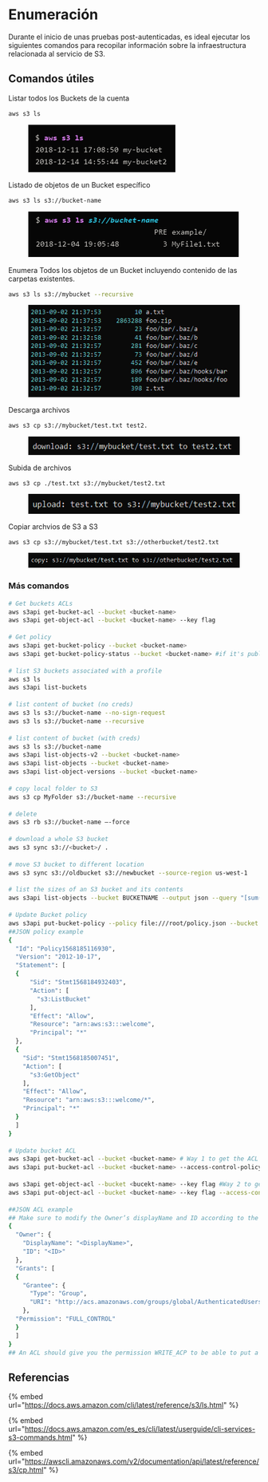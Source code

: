 # Enumeración

Durante el inicio de unas pruebas post-autenticadas, es ideal ejecutar los siguientes comandos para recopilar información sobre la infraestructura relacionada al servicio de S3.

## Comandos útiles

Listar todos los Buckets de la cuenta

```bash
aws s3 ls
```

<figure><img src="../../.gitbook/assets/image (18) (1).png" alt=""><figcaption></figcaption></figure>

Listado de objetos de un Bucket específico

```bash
aws s3 ls s3://bucket-name
```

<figure><img src="../../.gitbook/assets/image (2) (4) (1).png" alt=""><figcaption></figcaption></figure>

Enumera Todos los objetos de un Bucket incluyendo contenido de las carpetas existentes.

```bash
aws s3 ls s3://mybucket --recursive
```

<figure><img src="../../.gitbook/assets/image (32) (2).png" alt=""><figcaption></figcaption></figure>

Descarga archivos

```bash
aws s3 cp s3://mybucket/test.txt test2.
```

<figure><img src="../../.gitbook/assets/image (1) (3) (1).png" alt=""><figcaption></figcaption></figure>

Subida de archivos

```
aws s3 cp ./test.txt s3://mybucket/test2.txt
```

<figure><img src="../../.gitbook/assets/image (47).png" alt=""><figcaption></figcaption></figure>



Copiar archvios de S3 a S3

```
aws s3 cp s3://mybucket/test.txt s3://otherbucket/test2.txt
```

<figure><img src="../../.gitbook/assets/image (49).png" alt=""><figcaption></figcaption></figure>

### Más comandos

```bash
# Get buckets ACLs
aws s3api get-bucket-acl --bucket <bucket-name>
aws s3api get-object-acl --bucket <bucket-name> --key flag

# Get policy
aws s3api get-bucket-policy --bucket <bucket-name>
aws s3api get-bucket-policy-status --bucket <bucket-name> #if it's public

# list S3 buckets associated with a profile
aws s3 ls
aws s3api list-buckets

# list content of bucket (no creds)
aws s3 ls s3://bucket-name --no-sign-request
aws s3 ls s3://bucket-name --recursive

# list content of bucket (with creds)
aws s3 ls s3://bucket-name
aws s3api list-objects-v2 --bucket <bucket-name>
aws s3api list-objects --bucket <bucket-name>
aws s3api list-object-versions --bucket <bucket-name>

# copy local folder to S3
aws s3 cp MyFolder s3://bucket-name --recursive

# delete
aws s3 rb s3://bucket-name –-force

# download a whole S3 bucket
aws s3 sync s3://<bucket>/ .

# move S3 bucket to different location
aws s3 sync s3://oldbucket s3://newbucket --source-region us-west-1

# list the sizes of an S3 bucket and its contents
aws s3api list-objects --bucket BUCKETNAME --output json --query "[sum(Contents[].Size), length(Contents[])]"

# Update Bucket policy
aws s3api put-bucket-policy --policy file:///root/policy.json --bucket <bucket-name>
##JSON policy example
{
  "Id": "Policy1568185116930",
  "Version": "2012-10-17",
  "Statement": [
  {
      "Sid": "Stmt1568184932403",
      "Action": [
        "s3:ListBucket"
      ],
      "Effect": "Allow",
      "Resource": "arn:aws:s3:::welcome",
      "Principal": "*"
  },
  {
    "Sid": "Stmt1568185007451",
    "Action": [
      "s3:GetObject"
    ],
    "Effect": "Allow",
    "Resource": "arn:aws:s3:::welcome/*",
    "Principal": "*"
  }
  ]
}

# Update bucket ACL
aws s3api get-bucket-acl --bucket <bucket-name> # Way 1 to get the ACL
aws s3api put-bucket-acl --bucket <bucket-name> --access-control-policy file://acl.json

aws s3api get-object-acl --bucket <bucekt-name> --key flag #Way 2 to get the ACL
aws s3api put-object-acl --bucket <bucket-name> --key flag --access-control-policy file://objacl.json

##JSON ACL example
## Make sure to modify the Owner’s displayName and ID according to the Object ACL you retrieved.
{
  "Owner": {
    "DisplayName": "<DisplayName>",
    "ID": "<ID>"
  },
  "Grants": [
  {
    "Grantee": {
      "Type": "Group",
      "URI": "http://acs.amazonaws.com/groups/global/AuthenticatedUsers"
    },
  "Permission": "FULL_CONTROL"
  }
  ]
}
## An ACL should give you the permission WRITE_ACP to be able to put a new ACL
```

## Referencias

{% embed url="https://docs.aws.amazon.com/cli/latest/reference/s3/ls.html" %}

{% embed url="https://docs.aws.amazon.com/es_es/cli/latest/userguide/cli-services-s3-commands.html" %}

{% embed url="https://awscli.amazonaws.com/v2/documentation/api/latest/reference/s3/cp.html" %}

